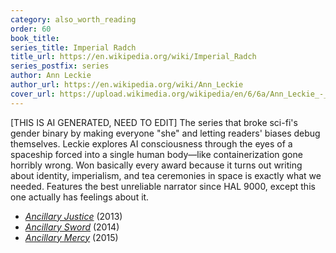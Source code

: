 ```yaml
---
category: also_worth_reading
order: 60
book_title:
series_title: Imperial Radch
title_url: https://en.wikipedia.org/wiki/Imperial_Radch
series_postfix: series
author: Ann Leckie
author_url: https://en.wikipedia.org/wiki/Ann_Leckie
cover_url: https://upload.wikimedia.org/wikipedia/en/6/6a/Ann_Leckie_-_Ancillary_Justice.jpeg
---
```

[THIS IS AI GENERATED, NEED TO EDIT] The series that broke sci-fi's gender binary by making everyone "she" and letting readers' biases debug themselves. Leckie explores AI consciousness through the eyes of a spaceship forced into a single human body—like containerization gone horribly wrong. Won basically every award because it turns out writing about identity, imperialism, and tea ceremonies in space is exactly what we needed. Features the best unreliable narrator since HAL 9000, except this one actually has feelings about it.
  - [*Ancillary Justice*](https://en.wikipedia.org/wiki/Ancillary_Justice) (2013)
  - [*Ancillary Sword*](https://en.wikipedia.org/wiki/Ancillary_Sword) (2014)
  - [*Ancillary Mercy*](https://en.wikipedia.org/wiki/Ancillary_Mercy) (2015)
